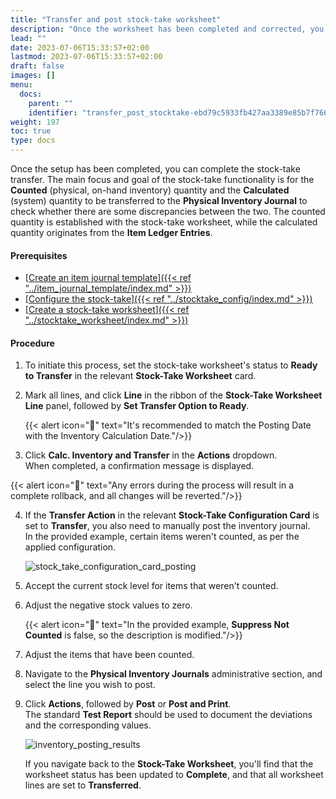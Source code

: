 ```yaml
---
title: "Transfer and post stock-take worksheet"
description: "Once the worksheet has been completed and corrected, you need to transfer it to the Item Journal, and post it."
lead: ""
date: 2023-07-06T15:33:57+02:00
lastmod: 2023-07-06T15:33:57+02:00
draft: false
images: []
menu:
  docs:
    parent: ""
    identifier: "transfer_post_stocktake-ebd79c5933fb427aa3389e85b7f7668c"
weight: 197
toc: true
type: docs
---
```


Once the setup has been completed, you can complete the stock-take transfer. The main focus and goal of the stock-take functionality is for the **Counted** (physical, on-hand inventory) quantity and the **Calculated** (system) quantity to be transferred to the **Physical Inventory Journal** to check whether there are some discrepancies between the two. The counted quantity is established with the stock-take worksheet, while the calculated quantity originates from the **Item Ledger Entries**.

#### Prerequisites

- [<ins>Create an item journal template<ins>]({{< ref "../item_journal_template/index.md" >}})
- [<ins>Configure the stock-take<ins>]({{< ref "../stocktake_config/index.md" >}})
- [<ins>Create a stock-take worksheet<ins>]({{< ref "../stocktake_worksheet/index.md" >}})

#### Procedure

1. To initiate this process, set the stock-take worksheet's status to **Ready to Transfer** in the relevant **Stock-Take Worksheet** card.
2. Mark all lines, and click **Line** in the ribbon of the **Stock-Take Worksheet Line** panel, followed by **Set Transfer Option to Ready**.   

    {{< alert icon="📝" text="It's recommended to match the Posting Date with the Inventory Calculation Date."/>}}

3. Click **Calc. Inventory and Transfer** in the **Actions** dropdown.      
   When completed, a confirmation message is displayed. 

{{< alert icon="📝" text="Any errors during the process will result in a complete rollback, and all changes will be reverted."/>}}

4. If the **Transfer Action** in the relevant **Stock-Take Configuration Card** is set to **Transfer**, you also need to manually post the inventory journal.   
   In the provided example, certain items weren't counted, as per the applied configuration.

    ![stock_take_configuration_card_posting](stock_take_configuration_card_posting.png)

5. Accept the current stock level for items that weren't counted. 
6. Adjust the negative stock values to zero. 
   
    {{< alert icon="📝" text="In the provided example, <b>Suppress Not Counted</b> is false, so the description is modified."/>}}

7. Adjust the items that have been counted. 
8. Navigate to the **Physical Inventory Journals** administrative section, and select the line you wish to post.
9. Click **Actions**, followed by **Post** or **Post and Print**.     
    The standard **Test Report** should be used to document the deviations and the corresponding values.      

    ![inventory_posting_results](inventory_posting_results.png)

    If you navigate back to the **Stock-Take Worksheet**, you'll find that the worksheet status has been updated to **Complete**, and that all worksheet lines are set to **Transferred**.